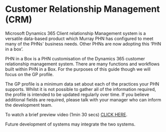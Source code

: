 # Customer Relationship Management (CRM)

Microsoft Dynamics 365 Client relationship Management system is a versatile data-based product which Murray PHN has configured to meet many of the PHNs' business needs. Other PHNs are now adopting this ‘PHN in a box’.

PHN in a Box is a PHN customisation of the Dynamics 365 customer relationship management system. There are many functions and workflows built within PHN in a Box. For the purposes of this guide though we will focus on the GP profile.

The GP profile is a minimum data set about each of the practices your PHN supports. Whilst it is not possible to gather all of the information required, the profile is intended to be updated regularly over time. If you believe additional fields are required, please talk with your manager who can inform the development team.

To watch a brief preview video (1min 30 secs) [CLICK HERE](https://youtu.be/P8YCFshdRaY).

Future development of systems may integrate the two systems.
